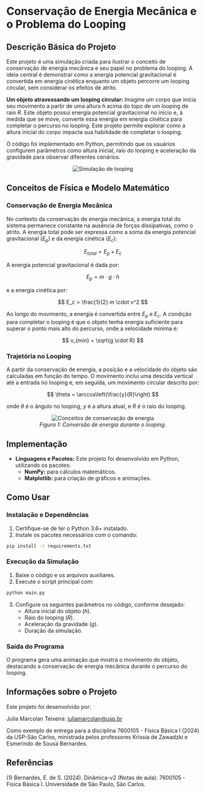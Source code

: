 # Conservação de Energia Mecânica e o Problema do Looping

## Descrição Básica do Projeto
Este projeto é uma simulação criada para ilustrar o conceito de conservação de energia mecânica e seu papel no problema do looping. A ideia central é demonstrar como a energia potencial gravitacional é convertida em energia cinética enquanto um objeto percorre um looping circular, sem considerar os efeitos de atrito.

**Um objeto atravessando um looping circular:**
Imagine um corpo que inicia seu movimento a partir de uma altura $h$ acima do topo de um looping de raio $R$. Este objeto possui energia potencial gravitacional no início e, à medida que se move, converte essa energia em energia cinética para completar o percurso no looping. Este projeto permite explorar como a altura inicial do corpo impacta sua habilidade de completar o looping.

O código foi implementado em Python, permitindo que os usuários configurem parâmetros como altura inicial, raio do looping e aceleração da gravidade para observar diferentes cenários.

<p align="center">
  <img src="imagens/looping.png" alt="Simulação de looping">
  <br>
</p>

## Conceitos de Física e Modelo Matemático

### Conservação de Energia Mecânica

No contexto da conservação de energia mecânica, a energia total do sistema permanece constante na ausência de forças dissipativas, como o atrito. A energia total pode ser expressa como a soma da energia potencial gravitacional ($E_p$) e da energia cinética ($E_c$):

$$
E_{total} = E_p + E_c
$$

A energia potencial gravitacional é dada por:

$$
E_p = m \cdot g \cdot h
$$

e a energia cinética por:

$$
E_c = \frac{1}{2} m \cdot v^2
$$

Ao longo do movimento, a energia é convertida entre $E_p$ e $E_c$. A condição para completar o looping é que o objeto tenha energia suficiente para superar o ponto mais alto do percurso, onde a velocidade mínima é:

$$
v_{min} = \sqrt{g \cdot R}
$$

### Trajetória no Looping

A partir da conservação de energia, a posição e a velocidade do objeto são calculadas em função do tempo. O movimento inclui uma descida vertical até a entrada no looping e, em seguida, um movimento circular descrito por:

$$
\theta = \arccos\left(\frac{y}{R}\right)
$$

onde $\theta$ é o ângulo no looping, $y$ é a altura atual, e $R$ é o raio do looping.

<p align="center">
  <img src="imagens/conservacao_energia.png" alt="Conceitos de conservação de energia">
  <br>
  <em>Figura 1: Conversão de energia durante o looping.</em>
</p>

## Implementação

- **Linguagens e Pacotes:**
  Este projeto foi desenvolvido em Python, utilizando os pacotes:
  - **NumPy:** para cálculos matemáticos.
  - **Matplotlib:** para criação de gráficos e animações.

## Como Usar

### Instalação e Dependências
1. Certifique-se de ter o Python 3.6+ instalado.
2. Instale os pacotes necessários com o comando:

```bash
pip install -r requirements.txt
```

### Execução da Simulação
1. Baixe o código e os arquivos auxiliares.
2. Execute o script principal com:

```bash
python main.py
```

3. Configure os seguintes parâmetros no código, conforme desejado:
   - Altura inicial do objeto ($h$).
   - Raio do looping ($R$).
   - Aceleração da gravidade ($g$).
   - Duração da simulação.

### Saída do Programa
O programa gera uma animação que mostra o movimento do objeto, destacando a conservação de energia mecânica durante o percurso do looping.

## Informações sobre o Projeto
Este projeto foi desenvolvido por:

Julia Marcolan Teixeira: juliamarcolan@usp.br

Como exemplo de entrega para a disciplina 7600105 - Física Básica I (2024) da USP-São Carlos, ministrada pelos professores Krissia de Zawadzki e Esmerindo de Sousa Bernardes.

## Referências
(1) Bernardes, E. de S. (2024). Dinâmica-v2 (Notas de aula). 7600105 - Física Básica I. Universidade de São Paulo, São Carlos.

